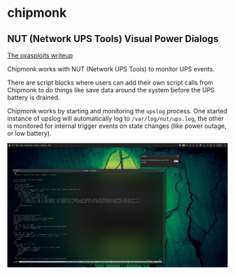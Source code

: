 # chipmonk
## NUT (Network UPS Tools) Visual Power Dialogs

<a href="https://oxasploits.com/posts/chipmonk-nut-network-ups-tools-ups-power-outage-backup-script/">The oxasploits writeup</a>

Chipmonk works with NUT (Network UPS Tools) to monitor UPS events.

There are script blocks where users can add their own script calls from Chipmonk to
do things like save data around the system before the UPS battery is drained.

Chipmonk works by starting and monitoring the `upslog` process.  One started instance
of upslog will automatically log to `/var/log/nut/ups.log`, the other is monitored for
internal trigger events on state changes (like power outage, or low battery).

![Image](https://raw.githubusercontent.com/oxagast/chipmonk/main/demo.png "Demo")
